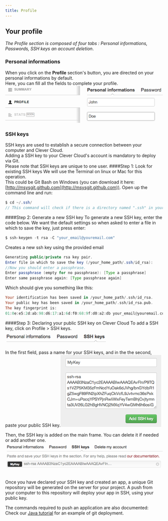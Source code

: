 ```yaml
---
title: Profile
---
```


## Your profile

*The Profile section is composed of four tabs&nbsp;: Personal informations, Passwords, SSH keys an account deletion*. 

### Personal informations
When you click on the **Profile** section's button, you are directed on your personal informations by default.  
Here, you can fill all the fields to complete your profile.
<img  src="/img/profil.png">

### SSH keys
SSH keys are used to establish a secure connection between your computer and Clever Cloud.  
Adding a SSH key to your Clever Cloud's account is mandatory to deploy via Git.  
Please note that SSH keys are unique to one user.
####Step 1: Look for existing SSH keys
We will use the Terminal on linux or Mac for this operation.  
This could be Git Bash on Windows (you can download it here: [http://msysgit.github.com](http://msysgit.github.com)).
Open up the command line and run:  

```java
$ cd ~/.ssh/
// This command will check if there is a directory named ".ssh" in your user directory
```

####Step 2: Generate a new SSH key
To generate a new SSH key, enter the code below. We want the default settings so when asked to enter a file in which to save the key, just press enter:

```java
$ ssh-keygen -t rsa -C "your_email@youremail.com"
```
Creates a new ssh key using the provided email

```java
Generating public/private rsa key pair.
Enter file in which to save the key (/your_home_path/.ssh/id_rsa):
//Now you should enter a passphrase.
Enter passphrase (empty for no passphrase): [Type a passphrase]
Enter same passphrase again: [Type passphrase again]
```

Which should give you something like this:

```haskell
Your identification has been saved in /your_home_path/.ssh/id_rsa.
Your public key has been saved in /your_home_path/.ssh/id_rsa.pub.
The key fingerprint is:
01:0e:e5:2d:ab:98:d6:17:a1:6d:f0:68:9f:d0:a2:db your_email@youremail.com
```

####Step 3: Declaring your public SSH key on Clever Cloud
To add a SSH key, click on Profile > SSH keys.<img  src="/img/ssh0.png">  

In the first field, pass a name for your SSH keys, and in the the second, paste your public SSH key.<img  src="/img/ssh1.png">  

Then, the SSH key is added on the main frame. You can delete it if needed or add another one.<img  src="/img/ssh2.png">  

Once you have declared your SSH key and created an app, a unique Git repository will be generated on the server for your project. 
A push from your computer to this repository will deploy your app in SSH, using your public key.

The commands required to push an application are also documented:  
Check our [Java tutorial](/java/git-deploy.html) for an example of git deployment.
